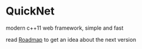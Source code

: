 # QuickNet
modern c++11 web framework, simple and fast

read [Roadmap](/Roadmap.md) to get an idea about the next version